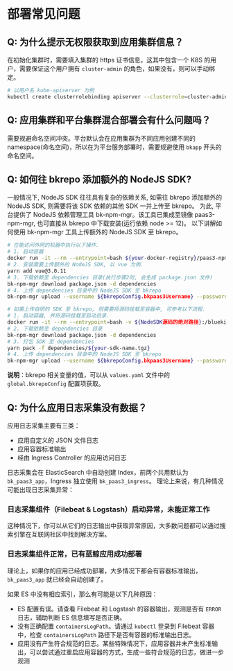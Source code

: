 # 部署常见问题

## Q: 为什么提示无权限获取到应用集群信息？

在初始化集群时，需要填入集群的 https 证书信息，这其中包含一个 K8S 的用户，需要保证这个用户拥有 `cluster-admin` 的角色，如果没有，则可以手动绑定。

``` bash
# 以用户名 kube-apiserver 为例
kubectl create clusterrolebinding apiserver --clusterrole=cluster-admin --user kube-apiserver
```

## Q: 应用集群和平台集群混合部署会有什么问题吗？

需要规避命名空间冲突。平台默认会在应用集群为不同应用创建不同的 namespace(命名空间)，所以在为平台服务部署时，需要规避使用 `bkapp` 开头的命名空间。

## Q: 如何往 bkrepo 添加额外的 NodeJS SDK?

一般情况下, NodeJS SDK 往往具有复杂的依赖关系, 如需往 bkrepo 添加额外的 NodeJS SDK, 则需要将该 SDK 依赖的其他 SDK 一并上传至 bkrepo。
为此, 平台提供了 NodeJS 依赖管理工具 bk-npm-mgr。该工具已集成至镜像 paas3-npm-mgr, 也可直接从 bkrepo 中下载安装(运行依赖 node >= 12)。
以下讲解如何使用 bk-npm-mgr 工具上传额外的 NodeJS SDK 至 bkrepo。

```bash
# 在能访问外网的机器中执行以下操作.
# 1. 启动容器
docker run -it --rm --entrypoint=bash ${your-docker-registry}/paas3-npm-mgr:${image-tag}
# 2. 安装需要上传额外的 NodeJS SDK, 以 vue 为例.
yarn add vue@3.0.11
# 3. 下载依赖至 dependencies 目录(执行步骤2时, 会生成 package.json 文件)
bk-npm-mgr download package.json -d dependencies
# 4. 上传 dependencies 目录中的 NodeJS SDK 至 bkrepo
bk-npm-mgr upload --username ${bkrepoConfig.bkpaas3Username} --password ${bkrepoConfig.bkpaas3Password} --registry ${bkrepoConfig.endpoint}/npm/${bkrepoConfig.bkpaas3Project}/npm -s dependencies -v

# 如需上传自研的 SDK 至 bkrepo, 则需要将源码挂载至容器中, 可参考以下流程.
# 1. 启动容器, 并将源码挂载至启动目录.
docker run -it --rm --entrypoint=bash -v ${NodeSDK源码的绝对路径}:/blueking ${your-docker-registry}/paas3-npm-mgr:${image-tag}
# 2. 下载依赖至 dependencies 目录
bk-npm-mgr download package.json -d dependencies
# 3. 打包 SDK 至 dependencies
yarn pack -f dependencies/${your-sdk-name.tgz}
# 4. 上传 dependencies 目录中的 NodeJS SDK 至 bkrepo
bk-npm-mgr upload --username ${bkrepoConfig.bkpaas3Username} --password ${bkrepoConfig.bkpaas3Password} --registry ${bkrepoConfig.endpoint}/npm/${bkrepoConfig.bkpaas3Project}/npm -s dependencies -v
```

**说明**：bkrepo 相关变量的值，可以从 `values.yaml` 文件中的 `global.bkrepoConfig` 配置项获取。

## Q: 为什么应用日志采集没有数据？

应用日志采集主要有三类：

- 应用自定义的 JSON 文件日志
- 应用容器标准输出
- 经由 Ingress Controller 的应用访问日志

日志采集会在 ElasticSearch 中自动创建 Index，前两个共用默认为 `bk_paas3_app`，Ingress 独立使用 `bk_paas3_ingress`。
理论上来说，有几种情况可能出现日志采集异常：

### 日志采集组件（Filebeat & Logstash）启动异常，未能正常工作

这种情况下，你可以从它们的日志输出中获取异常原因，大多数问题都可以通过搜索引擎在互联网社区中找到解决方案。

### 日志采集组件正常，已有蓝鲸应用成功部署

理论上，如果你的应用已经成功部署，大多情况下都会有容器标准输出，`bk_paas3_app` 就已经会自动创建了。

如果 ES 中没有相应索引，那么有可能是以下几种原因：

- ES 配置有误。请查看 Filebeat 和 Logstash 的容器输出，观测是否有 `ERROR` 日志，辅助判断 ES 信息填写是否正确。
- 没有正确配置 `containersLogPath`。请通过 `kubectl` 登录到 Filebeat 容器中，检查 `containersLogPath` 路径下是否有容器的标准输出日志。
- 应用没有产生符合规范的日志。某些特殊情况下，应用容器并未产生标准输出，可以尝试通过重启应用容器的方式，生成一些符合规范的日志，做进一步观测

